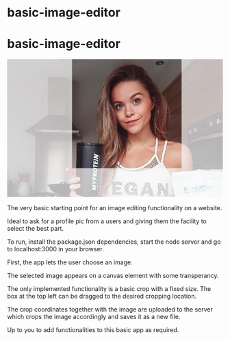 # basic-image-editor

# basic-image-editor

![](images/crop.png)

The very basic starting point for an image editing functionality on a website.

Ideal to ask for a profile pic from a users and giving them the facility to select the best part.

To run, install the package.json dependencies, start the node server and go to localhost:3000 in your browser.

First, the app lets the user choose an image.

The selected image appears on a canvas element with some transperancy.

The only implemented functionality is a basic crop with a fixed size. The box at the top left can be dragged to the desired cropping location.

The crop coordinates together with the image are uploaded to the server which crops the image accordingly and saves it as a new file.

Up to you to add functionalities to this basic app as required.


